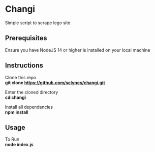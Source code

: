 # Changi

Simple script to scrape lego site

## Prerequisites

Ensure you have NodeJS 14 or higher is installed on your local machine

## Instructions

Clone this repo <br/>
**git clone https://github.com/sclynes/changi.git**

Enter the cloned directory<br/>
**cd changi**

Install all dependancies<br/>
**npm install**

## Usage

To Run <br/>
**node index.js**

